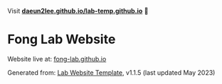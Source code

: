 Visit **[daeun2lee.github.io/lab-temp.github.io](https://daeun2lee.github.io/lab-temp.github.io)** 🚀


# Fong Lab Website

Website live at: [fong-lab.github.io](https://fong-lab.github.io)

Generated from: [Lab Website Template](https://greene-lab.gitbook.io/lab-website-template-docs), v1.1.5 (last updated May 2023)
